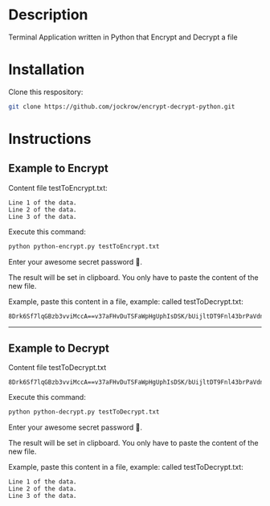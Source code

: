 # Description
Terminal Application written in Python that Encrypt and Decrypt a file

# Installation

Clone this respository:
```sh
git clone https://github.com/jockrow/encrypt-decrypt-python.git
```

# Instructions

## Example to Encrypt

Content file testToEncrypt.txt:

```
Line 1 of the data.
Line 2 of the data.
Line 3 of the data.
```

Execute this command:

```sh
python python-encrypt.py testToEncrypt.txt
```

Enter your awesome secret password 🔐.

The result will be set in clipboard.
You only have to paste the content of the new file.

Example, paste this content in a file, example: called testToDecrypt.txt:

```
8Drk6Sf7lqGBzb3vviMccA==v37aFHvDuTSFaWpHgUphIsDSK/bUijltDT9Fnl43brPaVdnukbyh51jjRe46Ba2bakjJm3wHZBmvYwb3RXPfzBrQhEZgjF2PTHphsnSA42Q=
```

---

## Example to Decrypt

Content file testToDecrypt.txt

```
8Drk6Sf7lqGBzb3vviMccA==v37aFHvDuTSFaWpHgUphIsDSK/bUijltDT9Fnl43brPaVdnukbyh51jjRe46Ba2bakjJm3wHZBmvYwb3RXPfzBrQhEZgjF2PTHphsnSA42Q=
```

Execute this command:

```sh
python python-decrypt.py testToDecrypt.txt
```

Enter your awesome secret password 🔐.

The result will be set in clipboard.
You only have to paste the content of the new file.

Example, paste this content in a file, example: called testToDecrypt.txt:

```
Line 1 of the data.
Line 2 of the data.
Line 3 of the data.
```

